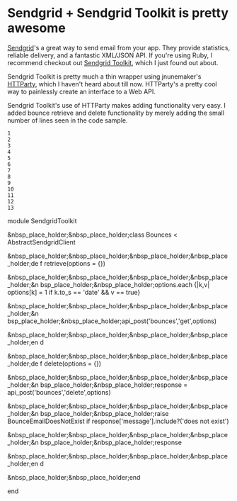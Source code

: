 # Sendgrid + Sendgrid Toolkit is pretty awesome

[Sendgrid](http://sendgrid.com/)'s a great way to send email from your app.
They provide statistics, reliable delivery, and a fantastic XML/JSON API. If
you're using Ruby, I recommend checkout out [Sendgrid
Toolkit](http://github.com/freerobby/sendgrid_toolkit), which I just found out
about.

Sendgrid Toolkit is pretty much a thin wrapper using jnunemaker's
[HTTParty](http://github.com/jnunemaker/httparty), which I haven't heard about
till now. HTTParty's a pretty cool way to painlessly create an interface to a
Web API.

Sendgrid Toolkit's use of HTTParty makes adding functionality very easy. I
added bounce retrieve and delete functionality by merely adding the small
number of lines seen in the code sample.

    
    1
    2
    3
    4
    5
    6
    7
    8
    9
    10
    11
    12
    13
    

module SendgridToolkit

&nbsp_place_holder;&nbsp_place_holder;class Bounces < AbstractSendgridClient

&nbsp_place_holder;&nbsp_place_holder;&nbsp_place_holder;&nbsp_place_holder;de
f retrieve(options = {})

&nbsp_place_holder;&nbsp_place_holder;&nbsp_place_holder;&nbsp_place_holder;&n
bsp_place_holder;&nbsp_place_holder;options.each {|k,v| options[k] = 1 if
k.to_s == 'date' && v == true}

&nbsp_place_holder;&nbsp_place_holder;&nbsp_place_holder;&nbsp_place_holder;&n
bsp_place_holder;&nbsp_place_holder;api_post('bounces','get',options)

&nbsp_place_holder;&nbsp_place_holder;&nbsp_place_holder;&nbsp_place_holder;en
d

&nbsp_place_holder;&nbsp_place_holder;&nbsp_place_holder;&nbsp_place_holder;de
f delete(options = {})

&nbsp_place_holder;&nbsp_place_holder;&nbsp_place_holder;&nbsp_place_holder;&n
bsp_place_holder;&nbsp_place_holder;response =
api_post('bounces','delete',options)

&nbsp_place_holder;&nbsp_place_holder;&nbsp_place_holder;&nbsp_place_holder;&n
bsp_place_holder;&nbsp_place_holder;raise BounceEmailDoesNotExist if
response['message'].include?('does not exist')

&nbsp_place_holder;&nbsp_place_holder;&nbsp_place_holder;&nbsp_place_holder;&n
bsp_place_holder;&nbsp_place_holder;response

&nbsp_place_holder;&nbsp_place_holder;&nbsp_place_holder;&nbsp_place_holder;en
d

&nbsp_place_holder;&nbsp_place_holder;end

end

